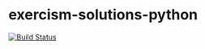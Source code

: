 # exercism-solutions-python

[![Build Status](https://travis-ci.com/uzilan/exercism-solutions-python.svg?branch=master)](https://travis-ci.com/uzilan/exercism-solutions-python)
